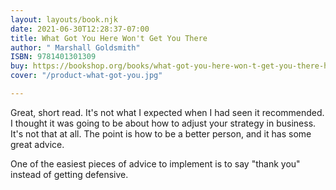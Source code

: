 ```yaml
---
layout: layouts/book.njk
date: 2021-06-30T12:28:37-07:00
title: What Got You Here Won't Get You There
author: " Marshall Goldsmith"
ISBN: 9781401301309
buy: https://bookshop.org/books/what-got-you-here-won-t-get-you-there-how-successful-people-become-even-more-successful/9781401301309
cover: "/product-what-got-you.jpg"

---
```

Great, short read. It's not what I expected when I had seen it recommended. I thought it was going to be about how to adjust your strategy in business. It's not that at all. The point is how to be a better person, and it has some great advice. 

One of the easiest pieces of advice to implement is to say "thank you" instead of getting defensive. 